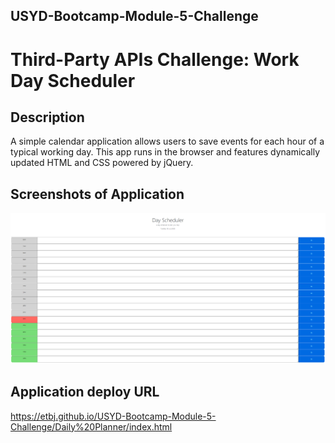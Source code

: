 ## USYD-Bootcamp-Module-5-Challenge
# Third-Party APIs Challenge: Work Day Scheduler

## Description
A simple calendar application allows users to save events for each hour of a typical working day. This app runs in the browser and features dynamically updated HTML and CSS powered by jQuery.

## Screenshots of Application
<img width="1460" alt="Screen Shot 2022-12-15 at 5 31 37 pm" src="https://github.com/ETBJ/USYD-Bootcamp-Module-5-Challenge/blob/main/Daily%20Planner/img/dubbo.jpg?raw=true">

## Application deploy URL
https://etbj.github.io/USYD-Bootcamp-Module-5-Challenge/Daily%20Planner/index.html
